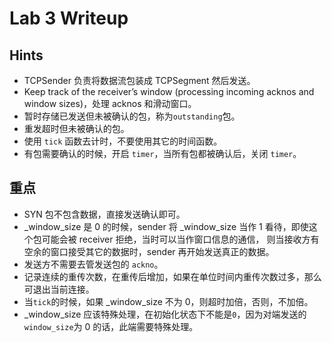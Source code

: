 # Lab 3 Writeup

## Hints

- TCPSender 负责将数据流包装成 TCPSegment 然后发送。
- Keep track of the receiver’s window (processing incoming acknos and window sizes)，处理 acknos 和滑动窗口。
- 暂时存储已发送但未被确认的包，称为`outstanding`包。
- 重发超时但未被确认的包。
- 使用 `tick` 函数去计时，不要使用其它的时间函数。
- 有包需要确认的时候，开启 `timer`，当所有包都被确认后，关闭 `timer`。

## 重点

- SYN 包不包含数据，直接发送确认即可。
- \_window_size 是 0 的时候，sender 将 \_window_size 当作 1 看待，即使这个包可能会被 receiver 拒绝，当时可以当作窗口信息的通信，
  则当接收方有空余的窗口接受其它的数据时，sender 再开始发送真正的数据。
- 发送方不需要去管发送包的 `ackno`。
- 记录连续的重传次数，在重传后增加，如果在单位时间内重传次数过多，那么可退出当前连接。
- 当`tick`的时候，如果 \_window_size 不为 0，则超时加倍，否则，不加倍。
- \_window_size 应该特殊处理，在初始化状态下不能是`0`，因为对端发送的`window_size`为 0 的话，此端需要特殊处理。

